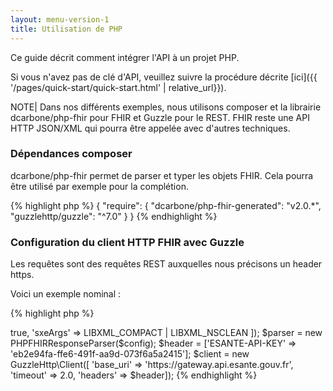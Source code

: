 ```yaml
---
layout: menu-version-1
title: Utilisation de PHP
---
```


Ce guide décrit comment intégrer l'API à un projet PHP.

Si vous n'avez pas de clé d'API, veuillez suivre la procédure décrite [ici]({{ '/pages/quick-start/quick-start.html' | relative_url}}).

NOTE| Dans nos différents exemples, nous utilisons composer et la librairie dcarbone/php-fhir pour FHIR et Guzzle pour le REST. FHIR reste une API HTTP JSON/XML  qui pourra être appelée avec d'autres techniques.

### Dépendances composer

dcarbone/php-fhir permet de parser et typer les objets FHIR. Cela pourra être utilisé par exemple pour la complétion. 



<div class="code-sample"><div class="tab-content" data-name="composer">
{% highlight php %}
{
  "require": {
    "dcarbone/php-fhir-generated": "v2.0.*",
    "guzzlehttp/guzzle": "^7.0"
  }
}
{% endhighlight %}

</div>
</div>


### Configuration du client HTTP FHIR avec Guzzle

Les requêtes sont des requêtes REST auxquelles nous précisons un header https. 

Voici un exemple nominal : 


<div class="code-sample"><div class="tab-content" data-name="PHP">

{% highlight php %}
<?php
require_once '../vendor/autoload.php';
use DCarbone\PHPFHIRGenerated\R4\PHPFHIRResponseParser;
use DCarbone\PHPFHIRGenerated\R4\PHPFHIRResponseParserConfig;

$config = new PHPFHIRResponseParserConfig([
    'registerAutoloader' => true,
    'sxeArgs' => LIBXML_COMPACT | LIBXML_NSCLEAN
]);
$parser = new PHPFHIRResponseParser($config);


$header = ['ESANTE-API-KEY' => 'eb2e94fa-ffe6-491f-aa9d-073f6a5a2415'];
$client = new GuzzleHttp\Client([
    'base_uri' => 'https://gateway.api.esante.gouv.fr',
    'timeout'  => 2.0,
    'headers'  => $header]);
{% endhighlight %}

</div></div>


